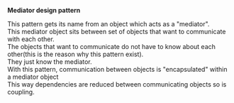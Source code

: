 **Mediator design pattern**

This pattern gets its name from an object which acts as a "mediator".  
This mediator object sits between set of objects that want to communicate with each other.  
The objects that want to communicate do not have to know about each other(this is the reason why this pattern exist).  
They just know the mediator.  
With this pattern, communication between objects is "encapsulated" within a mediator object  
This way dependencies are reduced between communicating objects so is coupling.  
